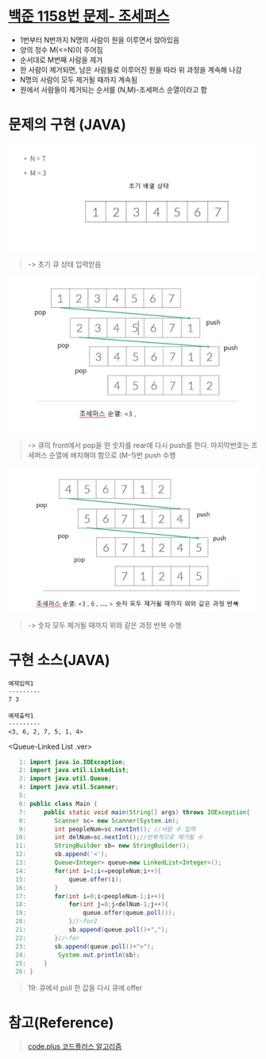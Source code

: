 # [백준 1158번 문제- 조세퍼스](https://www.acmicpc.net/problem/1158)

- 1번부터 N번까지 N명의 사람이 원을 이루면서 앉아있음
- 양의 정수 M(<=N)이 주어짐
- 순서대로 M번째 사람을 제거
- 한 사람이 제거되면, 남은 사람들로 이루어진 원을 따라 위 과정을 계속해 나감
- N명의 사람이 모두 제거될 때까지 계속됨
- 원에서 사람들이 제거되는 순서를 (N,M)-조세퍼스 순열이라고 함

# 문제의 구현 (JAVA)

![img](image/1158img1.JPG)

> -> 초기 큐 상태 입력받음

![img](image/1158img2.JPG)

> -> 큐의 front에서 pop을 한 숫자를 rear에 다시 push를 한다. 마지막번호는 조세퍼스 순열에 배치해야 함으로 (M-1)번 push 수행

![img](image/1158img3.JPG)

> -> 숫자 모두 제거될 때까지 위와 같은 과정 반복 수행

# 구현 소스(JAVA)

```
예제입력1
---------
7 3

예제출력1
---------
<3, 6, 2, 7, 5, 1, 4>
```

<Queue-Linked List .ver>

```JAVA
   1: import java.io.IOException;
   2: import java.util.LinkedList;
   3: import java.util.Queue;
   4: import java.util.Scanner;
   5:
   6: public class Main {
   7:     public static void main(String[] args) throws IOException{
   8:        Scanner sc= new Scanner(System.in);
   9:        int peopleNum=sc.nextInt(); //사람 수 입력
  10:        int delNum=sc.nextInt();//반복적으로 제거될 수
  11:        StringBuilder sb= new StringBuilder();
  12:        sb.append('<');
  13:        Queue<Integer> queue=new LinkedList<Integer>();
  14:        for(int i=1;i<=peopleNum;i++){
  15:            queue.offer(i);
  16:        }
  17:        for(int i=0;i<peopleNum-1;i++){
  18:            for(int j=0;j<delNum-1;j++){
  19:                queue.offer(queue.poll());
  20:            }//~for2
  21:            sb.append(queue.poll()+",");
  22:        }//~for
  23:        sb.append(queue.poll()+">");
  24:         System.out.println(sb);
  25:     }
  26: }
```

> 19: 큐에서 poll 한 값을 다시 큐에 offer

# 참고(Reference)

> [code.plus 코드플러스 알고리즘](https://code.plus/course/41)
